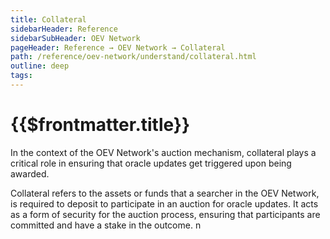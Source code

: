 ```yaml
---
title: Collateral
sidebarHeader: Reference
sidebarSubHeader: OEV Network
pageHeader: Reference → OEV Network → Collateral
path: /reference/oev-network/understand/collateral.html
outline: deep
tags:
---
```


<PageHeader/>

<SearchHighlight/>

<FlexStartTag/>

# {{$frontmatter.title}}

In the context of the OEV Network's auction mechanism, collateral plays a
critical role in ensuring that oracle updates get triggered upon being awarded.

Collateral refers to the assets or funds that a searcher in the OEV Network, is
required to deposit to participate in an auction for oracle updates. It acts as
a form of security for the auction process, ensuring that participants are
committed and have a stake in the outcome. n
